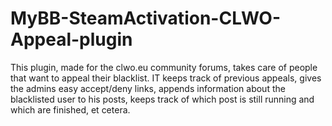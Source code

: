 # MyBB-SteamActivation-CLWO-Appeal-plugin

This plugin, made for the clwo.eu community forums, takes care of people that want to appeal their blacklist.
IT keeps track of previous appeals, gives the admins easy accept/deny links, appends information about the blacklisted user to his posts, keeps track of which post is still running and which are finished, et cetera.
